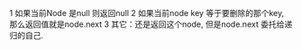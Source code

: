 1 如果当前Node 是null 则返回null
2 如果当前node key 等于要删除的那个key, 那么返回值就是node.next
3 其它：还是返回这个node, 但是node.next 委托给递归的自己.
